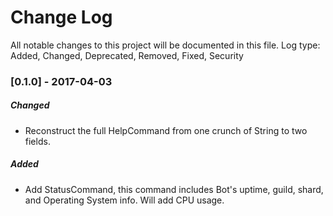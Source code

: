 # Change Log
All notable changes to this project will be documented in this file.
Log type: Added, Changed, Deprecated, Removed, Fixed, Security

### [0.1.0] - 2017-04-03
##### Changed
- Reconstruct the full HelpCommand from one crunch of String to two fields.
##### Added
- Add StatusCommand, this command includes Bot's uptime, guild, shard, and Operating System info. Will add CPU usage.